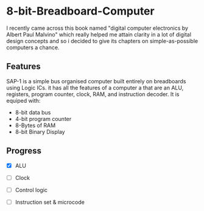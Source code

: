 # 8-bit-Breadboard-Computer

I recently came across this book named "digital computer electronics by Albert Paul Malvino" which really helped me attain clarity in a lot of digital design concepts and so i decided to give its chapters on simple-as-possible computers a chance.

## Features
SAP-1 is a simple bus organised computer built entirely on breadboards using Logic ICs. it has all the features of a computer a that are an ALU, registers, program counter, clock, RAM, and instruction decoder. It is equiped with:
- 8-bit data bus
- 4-bit program counter
- 8-Bytes of RAM
- 8-bit Binary Display

## Progress
- [x] ALU
- [ ] Clock
- [ ] Control logic
- [ ] Instruction set & microcode

